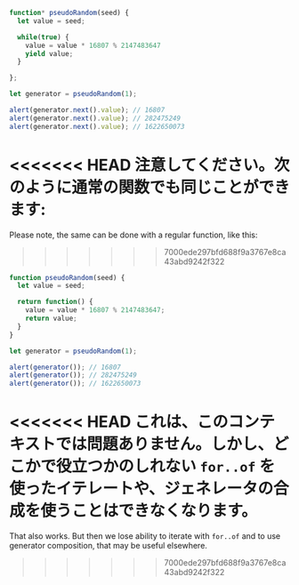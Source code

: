 ```js run demo
function* pseudoRandom(seed) {
  let value = seed;

  while(true) {
    value = value * 16807 % 2147483647
    yield value;
  }

};

let generator = pseudoRandom(1);

alert(generator.next().value); // 16807
alert(generator.next().value); // 282475249
alert(generator.next().value); // 1622650073
```

<<<<<<< HEAD
注意してください。次のように通常の関数でも同じことができます:
=======
Please note, the same can be done with a regular function, like this:
>>>>>>> 7000ede297bfd688f9a3767e8ca43abd9242f322

```js run
function pseudoRandom(seed) {
  let value = seed;

  return function() {
    value = value * 16807 % 2147483647;
    return value;
  }
}

let generator = pseudoRandom(1);

alert(generator()); // 16807
alert(generator()); // 282475249
alert(generator()); // 1622650073
```

<<<<<<< HEAD
これは、このコンテキストでは問題ありません。しかし、どこかで役立つかのしれない `for..of` を使ったイテレートや、ジェネレータの合成を使うことはできなくなります。
=======
That also works. But then we lose ability to iterate with `for..of` and to use generator composition, that may be useful elsewhere.
>>>>>>> 7000ede297bfd688f9a3767e8ca43abd9242f322
